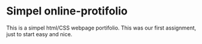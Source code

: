 # Simpel online-protifolio
This is a simpel html/CSS webpage portifolio. This was our first assignment, just to start easy and nice.
